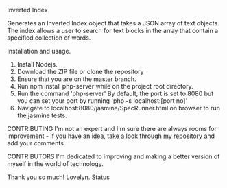 Inverted Index

Generates an Inverted Index object that takes a JSON array of text objects. The index allows a user to search for text blocks in the array that contain a specified collection of words.


Installation and usage.

1. Install Nodejs.
2. Download the ZIP file or clone the repository
3. Ensure that you are on the master branch.
4. Run npm install php-server while on the project root directory.
5. Run the command 'php-server' By default, the port is set to 8080 but you can set your port by running 'php -s localhost:[port no]'
6. Navigate to localhost:8080/jasmine/SpecRunner.html on browser to run the jasmine tests.


CONTRIBUTING
I'm not an expert and I'm sure there are always rooms for improvement - if you have an idea, take a look through [my repository](https://github.com/andela-ltijesunimi-israel/inverted-index) and add your comments.


CONTRIBUTORS
I'm dedicated to improving and making a better version of myself in the world of technology.

Thank you so much! Lovelyn.
Status
